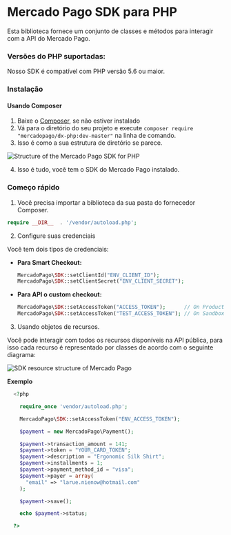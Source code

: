 # Mercado Pago SDK para PHP

Esta biblioteca fornece um conjunto de classes e métodos para interagir com a API do Mercado Pago.

### Versões do PHP suportadas:

Nosso SDK é compatível com PHP versão 5.6 ou maior.

### Instalação

#### Usando Composer

1. Baixe o [Composer](https://getcomposer.org/download/), se não estiver instalado
2. Vá para o diretório do seu projeto e execute `composer require "mercadopago/dx-php:dev-master"` na linha de comando.
3. Isso é como a sua estrutura de diretório se parece.

![Structure of the Mercado Pago SDK for PHP](https://user-images.githubusercontent.com/864790/34394635-44f7745a-eb39-11e7-981d-77cf759cf05f.png)

4. Isso é tudo, você tem o SDK do Mercado Pago instalado.

### Começo rápido

1. Você precisa importar a biblioteca da sua pasta do fornecedor Composer.

  ```php
  require __DIR__  . '/vendor/autoload.php';
  ```

2. Configure suas credenciais

  Você tem dois tipos de credenciais:

  * **Para Smart Checkout:**
    ```php
    MercadoPago\SDK::setClientId("ENV_CLIENT_ID");
    MercadoPago\SDK::setClientSecret("ENV_CLIENT_SECRET");
    ```

  * **Para API o custom checkout:**
    ```php
    MercadoPago\SDK::setAccessToken("ACCESS_TOKEN");      // On Production
    MercadoPago\SDK::setAccessToken("TEST_ACCESS_TOKEN"); // On Sandbox
    ```

3. Usando objetos de recursos.

  Você pode interagir com todos os recursos disponíveis na API pública, para isso cada recurso é representado por classes de acordo com o seguinte diagrama:

  ![SDK resource structure of Mercado Pago](https://user-images.githubusercontent.com/864790/34393059-9acad058-eb2e-11e7-9987-494eaf19d109.png)

  **Exemplo**

```php
  <?php

    require_once 'vendor/autoload.php';

    MercadoPago\SDK::setAccessToken("ENV_ACCESS_TOKEN");

    $payment = new MercadoPago\Payment();

    $payment->transaction_amount = 141;
    $payment->token = "YOUR_CARD_TOKEN";
    $payment->description = "Ergonomic Silk Shirt";
    $payment->installments = 1;
    $payment->payment_method_id = "visa";
    $payment->payer = array(
      "email" => "larue.nienow@hotmail.com"
    );

    $payment->save();

    echo $payment->status;

  ?>
```

